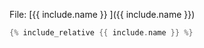 
File: [{{ include.name }} ]({{ include.name }})

``` groovy
{% include_relative {{ include.name }} %}
```
